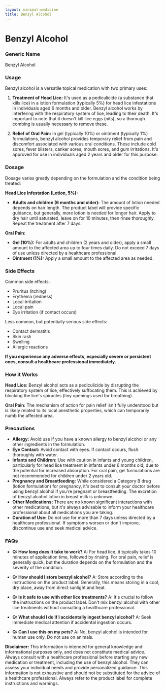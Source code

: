 ```yaml
---
layout: minimal-medicine
title: Benzyl Alcohol
---
```


# Benzyl Alcohol
### Generic Name
Benzyl Alcohol

### Usage

Benzyl alcohol is a versatile topical medication with two primary uses:

1. **Treatment of Head Lice:**  It's used as a pediculicide (a substance that kills lice) in a lotion formulation (typically 5%) for head lice infestations in individuals aged 6 months and older.  Benzyl alcohol works by interfering with the respiratory system of lice, leading to their death.  It's important to note that it doesn't kill lice eggs (nits), so a thorough combing is usually necessary to remove these.

2. **Relief of Oral Pain:**  In gel (typically 10%) or ointment (typically 1%) formulations, benzyl alcohol provides temporary relief from pain and discomfort associated with various oral conditions. These include cold sores, fever blisters, canker sores, mouth sores, and gum irritations.  It's approved for use in individuals aged 2 years and older for this purpose.

### Dosage

Dosage varies greatly depending on the formulation and the condition being treated:

**Head Lice Infestation (Lotion, 5%):**

* **Adults and children (6 months and older):** The amount of lotion needed depends on hair length.  The product label will provide specific guidance, but generally, more lotion is needed for longer hair.  Apply to dry hair until saturated, leave on for 10 minutes, then rinse thoroughly.  Repeat the treatment after 7 days.

**Oral Pain:**

* **Gel (10%):** For adults and children (2 years and older), apply a small amount to the affected area up to four times daily.  Do not exceed 7 days of use unless directed by a healthcare professional.
* **Ointment (1%):** Apply a small amount to the affected area as needed.


### Side Effects

Common side effects:

* Pruritus (itching)
* Erythema (redness)
* Local irritation
* Local pain
* Eye irritation (if contact occurs)

Less common, but potentially serious side effects:

* Contact dermatitis
* Skin rash
* Swelling
* Allergic reactions

**If you experience any adverse effects, especially severe or persistent ones, consult a healthcare professional immediately.**

### How it Works

**Head Lice:** Benzyl alcohol acts as a pediculicide by disrupting the respiratory system of lice, effectively suffocating them.  This is achieved by blocking the lice's spiracles (tiny openings used for breathing).

**Oral Pain:** The mechanism of action for pain relief isn't fully understood but is likely related to its local anesthetic properties, which can temporarily numb the affected area.

### Precautions

* **Allergy:** Avoid use if you have a known allergy to benzyl alcohol or any other ingredients in the formulation.
* **Eye Contact:** Avoid contact with eyes.  If contact occurs, flush thoroughly with water.
* **Infants and Children:** Use with caution in infants and young children, particularly for head lice treatment in infants under 6 months old, due to the potential for increased absorption.  For oral pain, gel formulations are not recommended for children under 2 years old.
* **Pregnancy and Breastfeeding:**  While considered a Category B drug (lotion formulation) for pregnancy, it's best to consult your doctor before using benzyl alcohol if you're pregnant or breastfeeding.  The excretion of benzyl alcohol lotion in breast milk is unknown.
* **Other Medications:**  There are no known significant interactions with other medications, but it's always advisable to inform your healthcare professional about all medications you are taking.
* **Duration of Use:**  Do not use for more than 7 days unless directed by a healthcare professional.  If symptoms worsen or don't improve, discontinue use and seek medical advice.


### FAQs

* **Q: How long does it take to work?** A: For head lice, it typically takes 10 minutes of application time, followed by rinsing. For oral pain, relief is generally quick, but the duration depends on the formulation and the severity of the condition.

* **Q: How should I store benzyl alcohol?** A: Store according to the instructions on the product label.  Generally, this means storing in a cool, dry place, away from direct sunlight and heat.

* **Q: Is it safe to use with other lice treatments?** A: It's crucial to follow the instructions on the product label.  Don't mix benzyl alcohol with other lice treatments without consulting a healthcare professional.

* **Q: What should I do if I accidentally ingest benzyl alcohol?** A: Seek immediate medical attention if accidental ingestion occurs.

* **Q: Can I use this on my pets?** A: No, benzyl alcohol is intended for human use only.  Do not use on animals.


**Disclaimer:** This information is intended for general knowledge and informational purposes only, and does not constitute medical advice.  Always consult with a healthcare professional before starting any new medication or treatment, including the use of benzyl alcohol.  They can assess your individual needs and provide personalized guidance.  This information is not exhaustive and should not be substituted for the advice of a healthcare professional.  Always refer to the product label for complete instructions and warnings.
